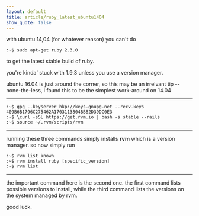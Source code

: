 ```yaml
---
layout: default
title: article/ruby_latest_ubuntu1404
show_quote: false
---
```


with ubuntu 14,04 (for whatever reason) you can't do

    :~$ sudo apt-get ruby 2.3.0

to get the latest stable build of ruby.

you're kinda' stuck with 1.9.3 unless you use a version manager.

ubuntu 16.04 is just around the corner, so this may be an irrelvant
tip -- none-the-less, i found this to be the simplest work-around on 14.04

* * *

    :~$ gpg --keyserver hkp://keys.gnupg.net --recv-keys 409B6B1796C275462A1703113804BB82D39DC0E3
    :~$ \curl -sSL https://get.rvm.io | bash -s stable --rails
    :~$ source ~/.rvm/scripts/rvm

* * *

running these three commands simply installs **rvm** which is a version manager. so now simply run

    :~$ rvm list known
    :~$ rvm install ruby [specific_version]
    :~$ rvm list

* * *

the important command here is the second one.
the first command lists possible versions to install, while
the third command lists the versions on the system managed by rvm.

good luck.

